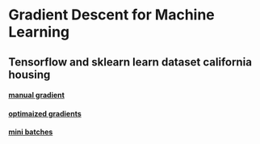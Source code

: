# Gradient Descent for Machine Learning

## Tensorflow and sklearn learn dataset california housing

#### [manual gradient](01_manual_gradient.py)
#### [optimaized gradients](02_optimized_gradients.py)
#### [mini batches](03_mini_batch.py)
